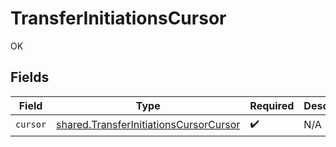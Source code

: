 # TransferInitiationsCursor

OK


## Fields

| Field                                                                                            | Type                                                                                             | Required                                                                                         | Description                                                                                      |
| ------------------------------------------------------------------------------------------------ | ------------------------------------------------------------------------------------------------ | ------------------------------------------------------------------------------------------------ | ------------------------------------------------------------------------------------------------ |
| `cursor`                                                                                         | [shared.TransferInitiationsCursorCursor](../../models/shared/transferinitiationscursorcursor.md) | :heavy_check_mark:                                                                               | N/A                                                                                              |